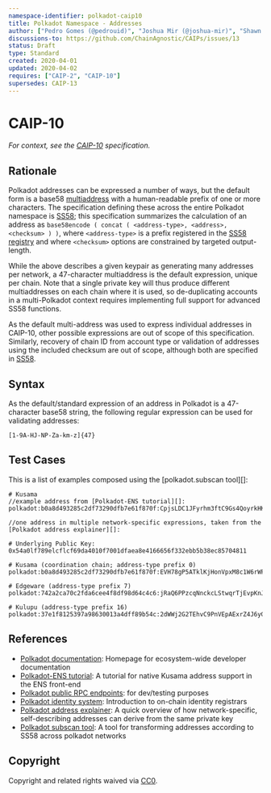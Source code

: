 ```yaml
---
namespace-identifier: polkadot-caip10
title: Polkadot Namespace - Addresses
author: ["Pedro Gomes (@pedrouid)", "Joshua Mir (@joshua-mir)", "Shawn Tabrizi (@shawntabrizi)", "Juan Caballero (@bumblefudge)"]
discussions-to: https://github.com/ChainAgnostic/CAIPs/issues/13
status: Draft
type: Standard
created: 2020-04-01
updated: 2020-04-02
requires: ["CAIP-2", "CAIP-10"]
supersedes: CAIP-13
---
```


# CAIP-10

*For context, see the [CAIP-10][] specification.*

## Rationale

Polkadot addresses can be expressed a number of ways, but the default form is a
base58 [multiaddress][] with a human-readable prefix of one or more characters.
The specification defining these across the entire Polkadot namespace is
[SS58][]; this specification summarizes the calculation of an address as
`base58encode ( concat ( <address-type>, <address>, <checksum> ) )`, where
`<address-type>` is a prefix registered in the [SS58 registry][] and where
`<checksum>` options are constrained by targeted output-length.

While the above describes a given keypair as generating many addresses per
network, a 47-character multiaddress is the default expression, unique per
chain.  Note that a single private key will thus produce different
multiaddresses on each chain where it is used, so de-duplicating accounts in a
multi-Polkadot context requires implementing full support for advanced SS58
functions.

As the default multi-address was used to express individual addresses in
CAIP-10, other possible expressions are out of scope of this specification.
Similarly, recovery of chain ID from account type or validation of addresses
using the included checksum are out of scope, although both are specified in
[SS58][].

## Syntax

As the default/standard expression of an address in Polkadot is a 47-character
base58 string, the following regular expression can be used for validating
addresses:

```
[1-9A-HJ-NP-Za-km-z]{47}
```

## Test Cases

This is a list of examples composed using the [polkadot.subscan tool][]:

```
# Kusama
//example address from [Polkadot-ENS tutorial][]:
polkadot:b0a8d493285c2df73290dfb7e61f870f:CpjsLDC1JFyrhm3ftC9Gs4QoyrkHKhZKtK7YqGTRFtTafgp

//one address in multiple network-specific expressions, taken from the [Polkadot address explainer][]:

# Underlying Public Key:
0x54a0lf789elcflcf69da4010f7001dfaea8e4166656f332ebb5b38ec85704811

# Kusama (coordination chain; address-type prefix 0)
polkadot:b0a8d493285c2df73290dfb7e61f870f:EVH78gP5ATklKjHonVpxM8c1W6rWPKn5cAS14fXn4Ry5NxK

# Edgeware (address-type prefix 7)
polkadot:742a2ca70c2fda6cee4f8df98d64c4c6:jRaQ6PPzcqNnckcLStwqrTjEvpKnJUP2Jw65Ut36LQQUycd

# Kulupu (address-type prefix 16)
polkadot:37e1f8125397a98630013a4dff89b54c:2dWWj2G2TEhvC9PnVEpAExrZ4J6yGx94imvGcdfkG2ko1u6x
```

## References

- [Polkadot documentation][]: Homepage for ecosystem-wide developer documentation
- [Polkadot-ENS tutorial][]: A tutorial for native Kusama address support in the ENS front-end
- [Polkadot public RPC endpoints][]: for dev/testing purposes
- [Polkadot identity system][]: Introduction to on-chain identity registrars 
- [Polkadot address explainer][]: A quick overview of how network-specific,
      self-describing addresses can derive from the same private key
- [Polkadot subscan tool][]: A tool for transforming addresses according to SS58 across polkadot networks

[Polkadot address explainer]: https://www.quora.com/How-do-different-wallet-addresses-work-on-Polkadot-and-Kusama
[Polkadot identity system]: https://wiki.polkadot.network/docs/learn-identity
[Polkadot public RPC endpoints]: https://wiki.polkadot.network/docs/maintain-endpoints
[Polkadot documentation]: https://wiki.polkadot.network/
[Polkadot subscan tool]: https://polkadot.subscan.io/tools/ss58_transform?
[Polkadot-ENS tutorial]: https://wiki.polkadot.network/docs/ens
[SS58]: https://docs.substrate.io/v3/advanced/ss58/
[SS58 registry]: https://github.com/paritytech/ss58-registry/blob/main/ss58-registry.json
[multiaddress]: https://github.com/multiformats/multiaddr#specification
[CAIP-2]: https://github.com/ChainAgnostic/CAIPs/blob/master/CAIPs/caip-2.md
[CAIP-10]: https://github.com/ChainAgnostic/CAIPs/blob/master/CAIPs/caip-10.md
[CAIP-19]: https://github.com/ChainAgnostic/CAIPs/blob/master/CAIPs/caip-19.md
[CAIP-21]: https://github.com/ChainAgnostic/CAIPs/blob/master/CAIPs/caip-21.md
[CAIP-22]: https://github.com/ChainAgnostic/CAIPs/blob/master/CAIPs/caip-22.md
[EIP155]: https://eips.ethereum.org/EIPS/eip-155
[ERC20]: https://eips.ethereum.org/EIPS/eip-20
[ERC721]: https://eips.ethereum.org/EIPS/eip-721

## Copyright

Copyright and related rights waived via [CC0](https://creativecommons.org/publicdomain/zero/1.0/).
